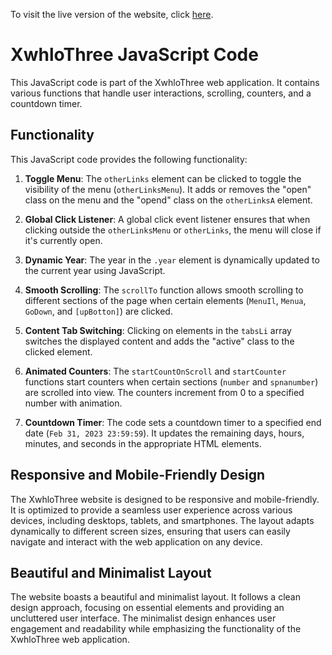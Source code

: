 To visit the live version of the website, click [here](https://ayhamalahmad.github.io/xwhloThree/).


# XwhloThree JavaScript Code

This JavaScript code is part of the XwhloThree web application. It contains various functions that handle user interactions, scrolling, counters, and a countdown timer.

## Functionality

This JavaScript code provides the following functionality:

1. **Toggle Menu**: The `otherLinks` element can be clicked to toggle the visibility of the menu (`otherLinksMenu`). It adds or removes the "open" class on the menu and the "opend" class on the `otherLinksA` element.

2. **Global Click Listener**: A global click event listener ensures that when clicking outside the `otherLinksMenu` or `otherLinks`, the menu will close if it's currently open.

3. **Dynamic Year**: The year in the `.year` element is dynamically updated to the current year using JavaScript.

4. **Smooth Scrolling**: The `scrollTo` function allows smooth scrolling to different sections of the page when certain elements (`MenuIl`, `Menua`, `GoDown`, and `[upBotton]`) are clicked.

5. **Content Tab Switching**: Clicking on elements in the `tabsLi` array switches the displayed content and adds the "active" class to the clicked element.

6. **Animated Counters**: The `startCountOnScroll` and `startCounter` functions start counters when certain sections (`number` and `spnanumber`) are scrolled into view. The counters increment from 0 to a specified number with animation.

7. **Countdown Timer**: The code sets a countdown timer to a specified end date (`Feb 31, 2023 23:59:59`). It updates the remaining days, hours, minutes, and seconds in the appropriate HTML elements.



## Responsive and Mobile-Friendly Design

The XwhloThree website is designed to be responsive and mobile-friendly. It is optimized to provide a seamless user experience across various devices, including desktops, tablets, and smartphones. The layout adapts dynamically to different screen sizes, ensuring that users can easily navigate and interact with the web application on any device.

## Beautiful and Minimalist Layout

The website boasts a beautiful and minimalist layout. It follows a clean design approach, focusing on essential elements and providing an uncluttered user interface. The minimalist design enhances user engagement and readability while emphasizing the functionality of the XwhloThree web application.

